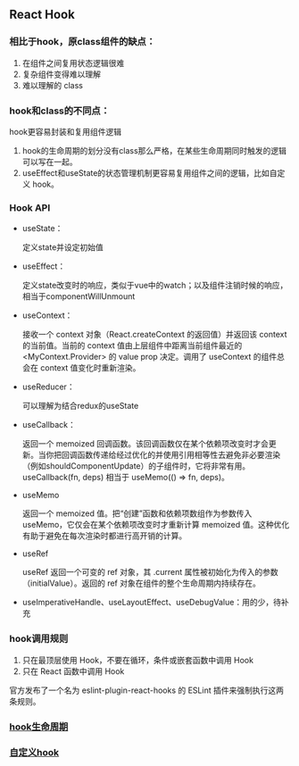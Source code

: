 ## React Hook

### 相比于hook，原class组件的缺点：

1. 在组件之间复用状态逻辑很难
2. 复杂组件变得难以理解
3. 难以理解的 class

### hook和class的不同点：

hook更容易封装和复用组件逻辑
1. hook的生命周期的划分没有class那么严格，在某些生命周期同时触发的逻辑可以写在一起。
2. useEffect和useState的状态管理机制更容易复用组件之间的逻辑，比如自定义 hook。

### Hook API

- useState：

    定义state并设定初始值

- useEffect：

    定义state改变时的响应，类似于vue中的watch；以及组件注销时候的响应，相当于componentWillUnmount

- useContext：

  接收一个 context 对象（React.createContext 的返回值）并返回该 context 的当前值。当前的 context 值由上层组件中距离当前组件最近的 <MyContext.Provider> 的 value prop 决定。调用了 useContext 的组件总会在 context 值变化时重新渲染。

- useReducer：

    可以理解为结合redux的useState

- useCallback：

  返回一个 memoized 回调函数。该回调函数仅在某个依赖项改变时才会更新。当你把回调函数传递给经过优化的并使用引用相等性去避免非必要渲染（例如shouldComponentUpdate）的子组件时，它将非常有用。
  useCallback(fn, deps) 相当于 useMemo(() => fn, deps)。

- useMemo

  返回一个 memoized 值。把“创建”函数和依赖项数组作为参数传入 useMemo，它仅会在某个依赖项改变时才重新计算 memoized 值。这种优化有助于避免在每次渲染时都进行高开销的计算。

- useRef

  useRef 返回一个可变的 ref 对象，其 .current 属性被初始化为传入的参数（initialValue）。返回的 ref 对象在组件的整个生命周期内持续存在。

- useImperativeHandle、useLayoutEffect、useDebugValue：用的少，待补充

### hook调用规则

1. 只在最顶层使用 Hook，不要在循环，条件或嵌套函数中调用 Hook
2. 只在 React 函数中调用 Hook

官方发布了一个名为 eslint-plugin-react-hooks 的 ESLint 插件来强制执行这两条规则。

### [hook生命周期](./life_cycle.md)

### [自定义hook](./self.md)
